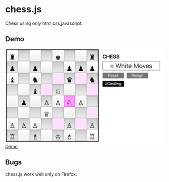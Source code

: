 chess.js
========

Chess using only html,css,javascript.


## Demo
![Demo](/demo.png)
  [Demo](http://web.sfc.keio.ac.jp/~t13208to/ltp_final/)
## Bugs
chess.js work well only on Firefox.
